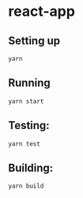 # react-app

## Setting up

```
yarn
```

## Running

```
yarn start
```

## Testing:

```
yarn test
```

## Building:

```
yarn build
```
